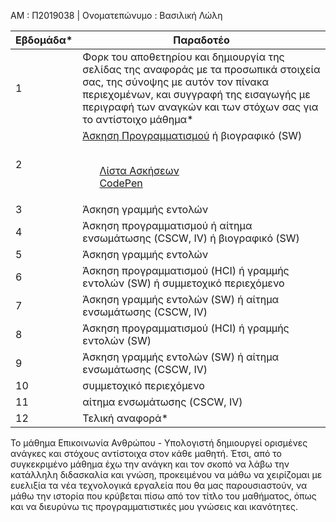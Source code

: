 ΑΜ : Π2019038 | Ονοματεπώνυμο : Βασιλική Λώλη


| Εβδομάδα* | Παραδοτέο |
| --- | --- |
| 1 | Φορκ του αποθετηρίου και δημιουργία της σελίδας της αναφοράς με τα προσωπικά στοιχεία σας, της σύνοψης με αυτόν τον πίνακα περιεχομένων, και συγγραφή της εισαγωγής με περιγραφή των αναγκών και των στόχων σας για το αντίστοιχο μάθημα* |
| 2 | <a href="https://github.com/p19loli/site/blob/master/_remix/image-filter.md"> Άσκηση Προγραμματισμού</a> ή βιογραφικό  (SW) <ul> </br>  <a href="https://github.com/pibook/site"> Λίστα Ασκήσεων</a> </br> <a href="https://codepen.io"> CodePen <ul> |
| 3 | Άσκηση γραμμής εντολών |
| 4 | Άσκηση προγραμματισμού ή αίτημα ενσωμάτωσης (CSCW, IV) ή βιογραφικό  (SW) |
| 5 | Άσκηση γραμμής εντολών |
| 6 | Άσκηση προγραμματισμού (HCI) ή γραμμής εντολών (SW) ή συμμετοχικό περιεχόμενο |
| 7 | Άσκηση γραμμής εντολών (SW) ή αίτημα ενσωμάτωσης (CSCW, IV) |
| 8 | Άσκηση προγραμματισμού (HCI) ή γραμμής εντολών (SW) |
| 9 | Άσκηση γραμμής εντολών (SW) ή αίτημα ενσωμάτωσης (CSCW, IV) |
| 10 | συμμετοχικό περιεχόμενο |
| 11 | αίτημα ενσωμάτωσης (CSCW, IV) |
| 12 | Τελική αναφορά* |

Το μάθημα Επικοινωνία Ανθρώπου - Υπολογιστή δημιουργεί ορισμένες ανάγκες και στόχους αντίστοιχα στον κάθε μαθητή. Έτσι, από το συγκεκριμένο μάθημα έχω την ανάγκη και τον σκοπό να λάβω την κατάλληλη διδασκαλία και γνώση, προκειμένου να μάθω να χειρίζομαι με ευελιξία τα νέα τεχνολογικά εργαλεία που θα μας παρουσιαστούν, να μάθω την ιστορία που κρύβεται πίσω από τον τίτλο του μαθήματος, όπως και να διευρύνω τις προγραμματιστικές μου γνώσεις και ικανότητες.
